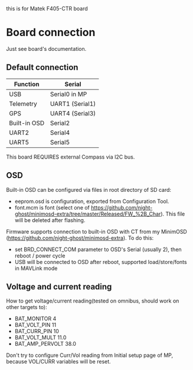 this is for Matek F405-CTR board

# Board connection

Just see board's documentation.


## Default connection
| Function     | Serial |
| ------       | ------ |
| USB          | Serial0 in MP |
| Telemetry    | UART1 (Serial1) |
| GPS          | UART4 (Serial3) | 
| Built-in OSD | Serial2 |
| UART2        | Serial4 |
| UART5        | Serial5 |


This board REQUIRES external Compass via I2C bus.

## OSD
Built-in OSD can be configured via files in root directory of SD card:
- eeprom.osd is configuration, exported from Configuration Tool.
- font.mcm is font (select one of https://github.com/night-ghost/minimosd-extra/tree/master/Released/FW_%2B_Char). This file will be deleted after flashing.

Firmware supports connection to built-in OSD with CT from my MinimOSD (https://github.com/night-ghost/minimosd-extra). To do this:
- set BRD_CONNECT_COM parameter to OSD's Serial (usually 2), then reboot / power cycle
- USB will be connected to OSD after reboot, supported load/store/fonts in MAVLink mode

## Voltage and current reading

How to get voltage/current reading(tested on omnibus, should work on other targets to):
- BAT_MONITOR 4
- BAT_VOLT_PIN 11
- BAT_CURR_PIN 10
- BAT_VOLT_MULT 11.0
- BAT_AMP_PERVOLT 38.0

Don't try to configure Curr/Vol reading from Initial setup page of MP, because VOL/CURR variables will be reset.
